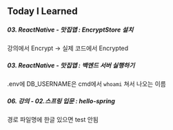 Today I Learned   
---
##### 03. ReactNative - 맛집앱 : EncryptStore 설치
강의에서 Encrypt -> 실제 코드에서 Encrypted

##### 03. ReactNative - 맛집앱 : 백엔드 서버 실행하기
.env에 DB_USERNAME은 cmd에서 `whoami` 쳐서 나오는 이름   

##### 06. 강의 - 02.스프링 입문 : hello-spring
경로 파일명에 한글 있으면 test 안됨
